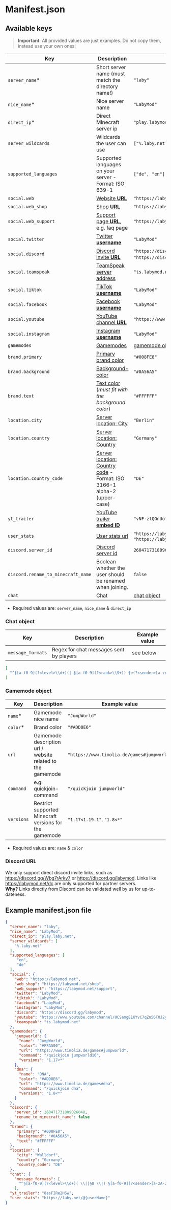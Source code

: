 # Manifest.json

## Available keys

> **Important**: All provided values are just examples. Do not copy them, instead use your own ones!

| Key                                | Description                                                                                          | Example value                                                                                     |
|------------------------------------|------------------------------------------------------------------------------------------------------|---------------------------------------------------------------------------------------------------|
| `server_name`*                     | Short server name (must match the directory name!)                                                   | `"laby"`                                                                                          |
| `nice_name`*                       | Nice server name                                                                                     | `"LabyMod"`                                                                                       |
| `direct_ip`*                       | Direct Minecraft server ip                                                                           | `"play.labymod.net"`                                                                              |
| `server_wildcards`                 | Wildcards the user can use                                                                           | `["%.laby.net", "%.labymod.net"]`                                                                 |
| `supported_languages`              | Supported languages on your server - Format: ISO 639-1                                               | `["de", "en"]`                                                                                    |
| `social.web`                       | [Website **URL**](Usages.md#social)                                                                  | `"https://labymod.net"`                                                                           |
| `social.web_shop`                  | [Shop **URL**](Usages.md#links)                                                                      | `"https://labymod.net/shop"`                                                                      |
| `social.web_support`               | [Support page **URL**](Usages.md#links), e.g. faq page                                               | `"https://labymod.net/support"`                                                                   |
| `social.twitter`                   | [Twitter **username**](Usages.md#social)                                                             | `"LabyMod"`                                                                                       |
| `social.discord`                   | [Discord invite **URL**](Usages.md#social)                                                           | `"https://discord.gg/labymod"` *or* `"https://discord.gg/Wbg7rArky7"` ([Read more](#discord-url)) |
| `social.teamspeak`                 | [TeamSpeak server address](Usages.md#social)                                                         | `"ts.labymod.net"`                                                                                |
| `social.tiktok`                    | [TikTok **username**](Usages.md#social)                                                              | `"LabyMod"`                                                                                       |
| `social.facebook`                  | [Facebook **username**](Usages.md#social)                                                            | `"LabyMod"`                                                                                       |
| `social.youtube`                   | [YouTube channel **URL**](Usages.md#social)                                                          | `"https://www.youtube.com/channel/UCSamgE1KYvC7qZn56T0J2yg"`                                      |
| `social.instagram`                 | [Instagram **username**](Usages.md#social)                                                           | `"LabyMod"`                                                                                       |
| `gamemodes`                        | [Gamemodes](Usages.md#gamemodes)                                                                     | [gamemode object](#gamemode-object)                                                               |
| `brand.primary`                    | [Primary brand color](Usages.md#colorize-your-page)                                                  | `"#008FE8"`                                                                                       |
| `brand.background`                 | [Background-color](Usages.md#colorize-your-page)                                                     | `"#0A56A5"`                                                                                       |
| `brand.text`                       | [Text color](Usages.md#colorize-your-page) (*must fit with the background color*)                    | `"#FFFFFF"`                                                                                       |
| `location.city`                    | [Server location: City](Usages.md#server-location)                                                   | `"Berlin"`                                                                                        |
| `location.country`                 | [Server location: Country](Usages.md#server-location)                                                | `"Germany"`                                                                                       |
| `location.country_code`            | [Server location: Country code](Usages.md#server-location) - Format: ISO 3166-1 alpha-2 (upper-case) | `"DE"`                                                                                            |
| `yt_trailer`                       | [YouTube trailer **embed ID**](Usages.md#server-trailer)                                             | `"vNF-ztQGnUo"`                                                                                   |
| `user_stats`                       | [User stats url](Usages.md#links)                                                                    | `"https://laby.net/@{userName}"` *or* `"https://laby.net/@{uuid}"`                                |
| `discord.server_id`                | [Discord server id](Usages.md#one-click-discord-join-partner-only)                                   | `260471731809026048`                                                                              |
| `discord.rename_to_minecraft_name` | Boolean whether the user should be renamed when joining.                                             | `false`                                                                                           |
| `chat`                             | Chat                                                                                                 | [chat object](#chat-object)                                                                       |

* Required values are: `server_name`, `nice_name` & `direct_ip`

### Chat object
| Key               | Description                             | Example value |
|-------------------|-----------------------------------------|---------------|
| `message_formats` | Regex for chat messages sent by players | see below     |
```json
[
  "^§[a-f0-9](?<level>\\d+)(| §[a-f0-9](?<rank>\\S+)) §e(?<sender>[a-zA-Z0-9_]{2,16}) §f(?<message>.*)$"
]
```

### Gamemode object
| Key        | Description                                                | Example value                              |
|------------|------------------------------------------------------------|--------------------------------------------|
| `name`*    | Gamemode nice name                                         | `"JumpWorld"`                              |
| `color`*   | Brand color                                                | `"#ADD8E6"`                                |
| `url`      | Gamemode description url / website related to the gamemode | `"https://www.timolia.de/games#jumpworld"` |
| `command`  | e.g. quickjoin-command                                     | `"/quickjoin jumpworld"`                   |
| `versions` | Restrict supported Minecraft versions for the gamemode     | `"1.17<1.19.1"`, `"1.8<*"`                 |

* Required values are: `name` & `color`


### Discord URL

We only support direct discord invite links, such as https://discord.gg/Wbg7rArky7 or https://discord.gg/labymod. Links
like https://labymod.net/dc are only supported for partner servers.<br>
**Why?** Links directly from Discord can be validated well by us for up-to-dateness.

## Example manifest.json file

```json
{
  "server_name": "laby",
  "nice_name": "LabyMod",
  "direct_ip": "play.laby.net",
  "server_wildcards": [
    "%.laby.net"
  ],
  "supported_languages": [
     "en",
     "de"
  ],
  "social": {
    "web": "https://labymod.net",
    "web_shop": "https://labymod.net/shop",
    "web_support": "https://labymod.net/support",
    "twitter": "LabyMod",
    "tiktok": "LabyMod",
    "facebook": "LabyMod",
    "instagram": "LabyMod",
    "discord": "https://discord.gg/labymod",
    "youtube": "https://www.youtube.com/channel/UCSamgE1KYvC7qZn56T0J2yg",
    "teamspeak": "ts.labymod.net"
  },
  "gamemodes": {
    "jumpworld": {
      "name": "JumpWorld", 
      "color": "#FFA500",
      "url": "https://www.timolia.de/games#jumpworld",
      "command": "/quickjoin jumpworld16",
      "versions": "1.17<*"
    },
    "dna": {
      "name": "DNA",
      "color": "#ADD8E6",
      "url": "https://www.timolia.de/games#dna",
      "command": "/quickjoin dna",
      "versions": "1.8<*"
    }
  },
  "discord": {
    "server_id": 260471731809026048,
    "rename_to_minecraft_name": false
  },
  "brand": {
     "primary": "#008FE8",
     "background": "#0A56A5",
     "text": "#FFFFFF"
  }, 
  "location": {
     "city": "Walldorf",
     "country": "Germany",
     "country_code": "DE"
  },
  "chat": {
    "message_formats": [
      "^§[a-f0-9](?<level>\\d+)( \\||§8 \\|) §[a-f0-9](?<sender>[a-zA-Z0-9_]{2,16})§r§7: §f(?<message>.*)$"
    ],
  "yt_trailer": "8asFIRe2HSw",
  "user_stats": "https://laby.net/@{userName}"
}
```
